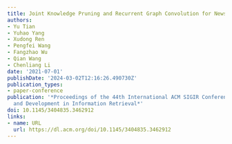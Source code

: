 ```yaml
---
title: Joint Knowledge Pruning and Recurrent Graph Convolution for News Recommendation
authors:
- Yu Tian
- Yuhao Yang
- Xudong Ren
- Pengfei Wang
- Fangzhao Wu
- Qian Wang
- Chenliang Li
date: '2021-07-01'
publishDate: '2024-03-02T12:16:26.490730Z'
publication_types:
- paper-conference
publication: '*Proceedings of the 44th International ACM SIGIR Conference on Research
  and Development in Information Retrieval*'
doi: 10.1145/3404835.3462912
links:
- name: URL
  url: https://dl.acm.org/doi/10.1145/3404835.3462912
---
```

